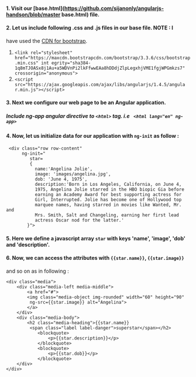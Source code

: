 
#### 1. Visit our [base.html](https://github.com/sijanonly/angularjs-handson/blob/master base.html) file.

#### 2. Let us include following .css and .js files in our base file. NOTE : I
have used the   [CDN for bootstrap](https://www.bootstrapcdn.com/).



   1. `<link rel="stylesheet"
href="https://maxcdn.bootstrapcdn.com/bootstrap/3.3.6/css/bootstrap.min.css" int
egrity="sha384-1q8mTJOASx8j1Au+a5WDVnPi2lkFfwwEAa8hDDdjZlpLegxhjVME1fgjWPGmkzs7"
crossorigin="anonymous"> `
   2. `<script src="https://ajax.googleapis.com/ajax/libs/angularjs/1.4.5/angula
r.min.js"></script> `



#### 3. Next we configure our web page to be an Angular application.
##### Include  ng-app angular directive to `<html>` tag. i.e ` <html lang="en" ng-app>`


#### 4. Now, let us initialize data for our application with `ng-init` as follow :

     <div class="row row-content"
          ng-init="
             star=
             {
               name:'Angelina Jolie',
               image: 'images/angelina.jpg',
               dob: 'June 4, 1975',
               description:'Born in Los Angeles, California, on June 4, 
               1975, Angelina Jolie starred in the HBO biopic Gia before 
               earning an Academy Award for best supporting actress for 
               Girl, Interrupted. Jolie has become one of Hollywood top 
               marquee names, having starred in movies like Wanted, Mr. and 
               Mrs. Smith, Salt and Changeling, earning her first lead 
               actress Oscar nod for the latter.'
            }">


#### 5. Here we define a javascript array `star` with keys 'name', 'image', 'dob' and 'description'.


#### 6. Now, we can access the attributes with `{{star.name}}`, `{{star.image}}`
and so on as in following :

    <div class="media">
        <div class="media-left media-middle">
            <a href="#">
            <img class="media-object img-rounded" width="60" height="90" 
             ng-src={{star.image}} alt="Angelina">
            </a>
        </div>
        <div class="media-body">
            <h2 class="media-heading">{{star.name}}
             <span class="label label-danger">superstar</span></h2>
                <blockquote>
                    <p>{{star.description}}</p>
                </blockquote>
                <blockquote>
                    <p>{{star.dob}}</p>
                </blockquote>
        </div>
    </div>



    
